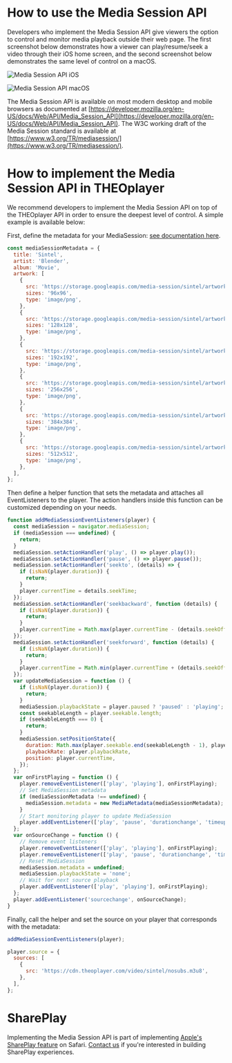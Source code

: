# How to use the Media Session API

Developers who implement the Media Session API give viewers the option to control and monitor media playback outside their web page.
The first screenshot below demonstrates how a viewer can play/resume/seek a video through their iOS home screen,
and the second screenshot below demonstrates the same level of control on a macOS.

![Media Session API iOS](../assets/img/media-session-api-ios.png)

![Media Session API macOS](../assets/img/media-session-api-macos.png)

The Media Session API is available on most modern desktop and mobile browsers as documented at [https://developer.mozilla.org/en-US/docs/Web/API/Media_Session_API](https://developer.mozilla.org/en-US/docs/Web/API/Media_Session_API).
The W3C working draft of the Media Session standard is available at [https://www.w3.org/TR/mediasession/](https://www.w3.org/TR/mediasession/).

# How to implement the Media Session API in THEOplayer

We recommend developers to implement the Media Session API on top of the THEOplayer API in order to ensure the deepest level of control.
A simple example is available below:

First, define the metadata for your MediaSession: [see documentation here](https://developer.mozilla.org/en-US/docs/Web/API/MediaSession/metadata).

```javascript
const mediaSessionMetadata = {
  title: 'Sintel',
  artist: 'Blender',
  album: 'Movie',
  artwork: [
    {
      src: 'https://storage.googleapis.com/media-session/sintel/artwork-96.png',
      sizes: '96x96',
      type: 'image/png',
    },
    {
      src: 'https://storage.googleapis.com/media-session/sintel/artwork-128.png',
      sizes: '128x128',
      type: 'image/png',
    },
    {
      src: 'https://storage.googleapis.com/media-session/sintel/artwork-192.png',
      sizes: '192x192',
      type: 'image/png',
    },
    {
      src: 'https://storage.googleapis.com/media-session/sintel/artwork-256.png',
      sizes: '256x256',
      type: 'image/png',
    },
    {
      src: 'https://storage.googleapis.com/media-session/sintel/artwork-384.png',
      sizes: '384x384',
      type: 'image/png',
    },
    {
      src: 'https://storage.googleapis.com/media-session/sintel/artwork-512.png',
      sizes: '512x512',
      type: 'image/png',
    },
  ],
};
```

Then define a helper function that sets the metadata and attaches all EventListeners to the player.
The action handlers inside this function can be customized depending on your needs.

```javascript
function addMediaSessionEventListeners(player) {
  const mediaSession = navigator.mediaSession;
  if (mediaSession === undefined) {
    return;
  }
  mediaSession.setActionHandler('play', () => player.play());
  mediaSession.setActionHandler('pause', () => player.pause());
  mediaSession.setActionHandler('seekto', (details) => {
    if (isNaN(player.duration)) {
      return;
    }
    player.currentTime = details.seekTime;
  });
  mediaSession.setActionHandler('seekbackward', function (details) {
    if (isNaN(player.duration)) {
      return;
    }
    player.currentTime = Math.max(player.currentTime - (details.seekOffset ?? 10), 0);
  });
  mediaSession.setActionHandler('seekforward', function (details) {
    if (isNaN(player.duration)) {
      return;
    }
    player.currentTime = Math.min(player.currentTime + (details.seekOffset ?? 10), player.duration);
  });
  var updateMediaSession = function () {
    if (isNaN(player.duration)) {
      return;
    }
    mediaSession.playbackState = player.paused ? 'paused' : 'playing';
    const seekableLength = player.seekable.length;
    if (seekableLength === 0) {
      return;
    }
    mediaSession.setPositionState({
      duration: Math.max(player.seekable.end(seekableLength - 1), player.currentTime),
      playbackRate: player.playbackRate,
      position: player.currentTime,
    });
  };
  var onFirstPlaying = function () {
    player.removeEventListener(['play', 'playing'], onFirstPlaying);
    // Set MediaSession metadata
    if (mediaSessionMetadata !== undefined) {
      mediaSession.metadata = new MediaMetadata(mediaSessionMetadata);
    }
    // Start monitoring player to update MediaSession
    player.addEventListener(['play', 'pause', 'durationchange', 'timeupdate', 'ratechange'], updateMediaSession);
  };
  var onSourceChange = function () {
    // Remove event listeners
    player.removeEventListener(['play', 'playing'], onFirstPlaying);
    player.removeEventListener(['play', 'pause', 'durationchange', 'timeupdate', 'ratechange'], updateMediaSession);
    // Reset MediaSession
    mediaSession.metadata = undefined;
    mediaSession.playbackState = 'none';
    // Wait for next source playback
    player.addEventListener(['play', 'playing'], onFirstPlaying);
  };
  player.addEventListener('sourcechange', onSourceChange);
}
```

Finally, call the helper and set the source on your player that corresponds with the metadata:

```javascript
addMediaSessionEventListeners(player);

player.source = {
  sources: [
    {
      src: 'https://cdn.theoplayer.com/video/sintel/nosubs.m3u8',
    },
  ],
};
```

# SharePlay

Implementing the Media Session API is part of implementing [Apple's SharePlay feature](https://developer.apple.com/shareplay/) on Safari.
[Contact us](https://www.theoplayer.com/contact) if you're interested in building SharePlay experiences.
